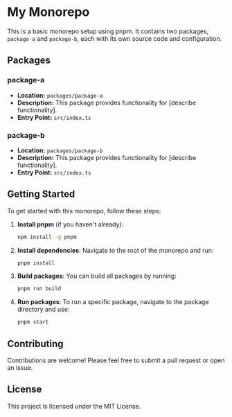 # My Monorepo

This is a basic monorepo setup using pnpm. It contains two packages, `package-a` and `package-b`, each with its own source code and configuration.

## Packages

### package-a
- **Location:** `packages/package-a`
- **Description:** This package provides functionality for [describe functionality].
- **Entry Point:** `src/index.ts`

### package-b
- **Location:** `packages/package-b`
- **Description:** This package provides functionality for [describe functionality].
- **Entry Point:** `src/index.ts`

## Getting Started

To get started with this monorepo, follow these steps:

1. **Install pnpm** (if you haven't already):
   ```bash
   npm install -g pnpm
   ```

2. **Install dependencies**:
   Navigate to the root of the monorepo and run:
   ```bash
   pnpm install
   ```

3. **Build packages**:
   You can build all packages by running:
   ```bash
   pnpm run build
   ```

4. **Run packages**:
   To run a specific package, navigate to the package directory and use:
   ```bash
   pnpm start
   ```

## Contributing

Contributions are welcome! Please feel free to submit a pull request or open an issue.

## License

This project is licensed under the MIT License.